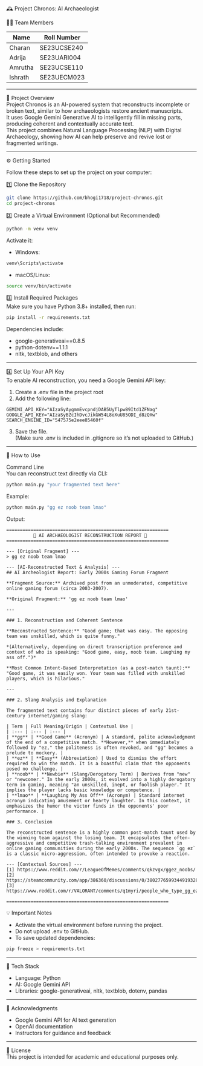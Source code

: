🕰️ Project Chronos: AI Archaeologist  

👩‍💻 Team Members  

| Name | Roll Number |  
|------|--------------|  
| Charan | SE23UCSE240 |  
| Adrija | SE23UARI004 |  
| Amrutha | SE23UCSE110 |  
| Ishrath | SE23UECM023 |  

---

🧠 Project Overview  
Project Chronos is an AI-powered system that reconstructs incomplete or broken text, similar to how archaeologists restore ancient manuscripts.  
It uses Google Gemini Generative AI to intelligently fill in missing parts, producing coherent and contextually accurate text.  
This project combines Natural Language Processing (NLP) with Digital Archaeology, showing how AI can help preserve and revive lost or fragmented writings.  

---

⚙️ Getting Started  

Follow these steps to set up the project on your computer:  

1️⃣ Clone the Repository  
```bash
git clone https://github.com/bhogi1718/project-chronos.git
cd project-chronos
```  

2️⃣ Create a Virtual Environment (Optional but Recommended)  
```bash
python -m venv venv
```  
Activate it:  

- Windows:  
```bash
venv\Scripts\activate
```  
- macOS/Linux:  
```bash
source venv/bin/activate
```  

3️⃣ Install Required Packages  
Make sure you have Python 3.8+ installed, then run:  
```bash
pip install -r requirements.txt
```  

Dependencies include: 
- google-generativeai==0.8.5  
- python-dotenv==1.1.1  
- nltk, textblob, and others  

---

4️⃣ Set Up Your API Key  
To enable AI reconstruction, you need a Google Gemini API key:  

1. Create a .env file in the project root  
2. Add the following line:  
```env
GEMINI_API_KEY="AIzaSyAygmmEvcpndjDAB5UyTlpw89Itd1ZFNag"
GOOGLE_API_KEY="AIzaSyBZcIhDvcJikGW54L8oXuU85ODI_d8zQXw"
SEARCH_ENGINE_ID="547575e2eee85460f"
```  
3. Save the file.  
(Make sure .env is included in .gitignore so it’s not uploaded to GitHub.)  

---

🚀 How to Use  

Command Line  
You can reconstruct text directly via CLI:  
```bash
python main.py "your fragmented text here"
```  

Example:  
```bash
python main.py "gg ez noob team lmao"
```  

Output:  
```
============================================================
          📜 AI ARCHAEOLOGIST RECONSTRUCTION REPORT 📜
============================================================

--- [Original Fragment] ---
> gg ez noob team lmao

--- [AI-Reconstructed Text & Analysis] ---
## AI Archeologist Report: Early 2000s Gaming Forum Fragment

**Fragment Source:** Archived post from an unmoderated, competitive online gaming forum (circa 2003-2007).

**Original Fragment:** 'gg ez noob team lmao'

---

### 1. Reconstruction and Coherent Sentence

**Reconstructed Sentence:** "Good game; that was easy. The opposing team was unskilled, which is quite funny."

*(Alternatively, depending on direct transcription preference and context of who is speaking: "Good game, easy, noob team. Laughing my ass off.")*

**Most Common Intent-Based Interpretation (as a post-match taunt):** "Good game, it was easily won. Your team was filled with unskilled players, which is hilarious."

---

### 2. Slang Analysis and Explanation

The fragmented text contains four distinct pieces of early 21st-century internet/gaming slang:

| Term | Full Meaning/Origin | Contextual Use |
| :--- | :--- | :--- |
| **gg** | **Good Game** (Acronym) | A standard, polite acknowledgment of the end of a competitive match. **However,** when immediately followed by "ez," the politeness is often revoked, and "gg" becomes a prelude to mockery. |
| **ez** | **Easy** (Abbreviation) | Used to dismiss the effort required to win the match. It is a boastful claim that the opponents posed no challenge. |
| **noob** | **Newbie** (Slang/Derogatory Term) | Derives from "new" or "newcomer." In the early 2000s, it evolved into a highly derogatory term in gaming, meaning "an unskilled, inept, or foolish player." It implies the player lacks basic knowledge or competence. |
| **lmao** | **Laughing My Ass Off** (Acronym) | Standard internet acronym indicating amusement or hearty laughter. In this context, it emphasizes the humor the victor finds in the opponents' poor performance. |

### 3. Conclusion

The reconstructed sentence is a highly common post-match taunt used by the winning team against the losing team. It encapsulates the often-aggressive and competitive trash-talking environment prevalent in online gaming communities during the early 2000s. The sequence `gg ez` is a classic micro-aggression, often intended to provoke a reaction.

--- [Contextual Sources] ---
[1] https://www.reddit.com/r/LeagueOfMemes/comments/qkzvgx/ggez_noobs/
[2] https://steamcommunity.com/app/386360/discussions/0/3802776599344919328/
[3] https://www.reddit.com/r/VALORANT/comments/q1myri/people_who_type_gg_ez_at_the_end_of_the_round_are/

============================================================
```  

💡 Important Notes  
- Activate the virtual environment before running the project.  
- Do not upload .env to GitHub.  
- To save updated dependencies:  
```bash
pip freeze > requirements.txt
```  

---

🧰 Tech Stack  
- Language: Python  
- AI: Google Gemini API  
- Libraries: google-generativeai, nltk, textblob, dotenv, pandas 

---

👏 Acknowledgments  
- Google Gemini API for AI text generation  
- OpenAI documentation  
- Instructors for guidance and feedback  

---

📜 License  
This project is intended for academic and educational purposes only.  
